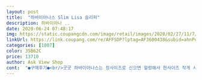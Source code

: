 ```yaml
---
layout: post 
title:  "하바이아나스 Slim Lisa 슬리퍼" 
description: 하바이아나 ..
date: 2020-06-24 07:48:17 
img: https://static.coupangcdn.com/image/retail/images/2020/02/27/11/7/0434e6c1-975a-4dd2-86b9-be91d7aaaf27.jpg 
linkUrl: https://link.coupang.com/re/AFFSDP?lptag=AF3600438&subid=ahnPublicAsk&pageKey=1515946595&itemId=2601775921&vendorItemId=70307744224&traceid=V0-113-a4b0c0b08cff5f07 
categories: [1007] 
color: 35B62C 
price: 13710 
author: Ask View Shop 
cont:  "●구매후기●<br/>굿굿 하바이아나스는 정사이즈로 신으면 헐렁해서 한사이즈 작게 시켰더니 딱 맞네용 ㅎㅎ 화이트 예뻐욤<br/>좋아요<br/>하아.<br/>.<br/> 쪼리른 몇개사둘까해서 여기꺼 눈여겨보다 저렴한게 올라와잇길래ㅋㅋ  가격착하고 색상도 여러가지 많더라구요.<br/>.<br/>  고민많이때렸죠ㅋㅋ 멀사야하나 우선 화이트 먼저  근데 ㅠ 에휴ㅠ 모니터색상에따라 틀릴수 있습니다 라고 쓰여있다지만 ㅋㅋ 이건 화이트라기보다 연한비둘기색이라고해야하나 연한 그레이색이라해야하나 저는 흰색쪼리를 사야햇다구요.<br/>.<br/>  망햇다구요 진짜ㅠ 이거외에 라이트 옐로우 쪼리도 주문했는데 그건또 이상한색일까 무습습니다ㅠ진짜ㅠ 쪼리 밴딩부분은 오펄색이살짝들어갔구요ㅠ 진짜ㅠ 이건정말 화이트가 아닙니다 네버 그레이라구요 비둘기색이요ㅠ<br/>" 
---
```

